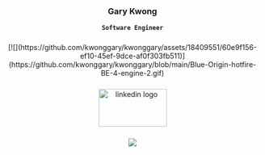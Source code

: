 <div align="center">
<h3>Gary Kwong
</div>
<div align="center">
  
   **`Software Engineer`**
 
###
  
<div align="center">
[![](https://github.com/kwonggary/kwonggary/assets/18409551/60e9f156-ef10-45ef-9dce-af0f303fb511)](https://github.com/kwonggary/kwonggary/blob/main/Blue-Origin-hotfire-BE-4-engine-2.gif)
</div>

###

<div align="center">
  <a href="https://www.linkedin.com/in/kwonggary/" target="_blank">
    <img src="https://raw.githubusercontent.com/maurodesouza/profile-readme-generator/master/src/assets/icons/social/linkedin/default.svg" alt="linkedin logo" width="135" height="75" />
  </a>
</div>


###


<div align="center">
  <img src="https://visitor-badge.laobi.icu/badge?page_id=kwonggary.kwonggary&left_color=darkgray&right_color=black&left_text=Visits"  />
</div>

